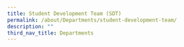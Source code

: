 ```yaml
---
title: Student Development Team (SDT)
permalink: /about/Departments/student-development-team/
description: ""
third_nav_title: Departments
---
```


